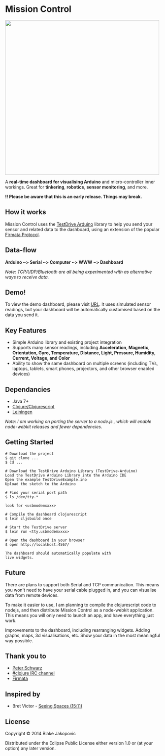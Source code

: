 Mission Control
===
<img src="http://upload.wikimedia.org/wikipedia/commons/thumb/3/3b/Mission_control_center.jpg/640px-Mission_control_center.jpg" width="500" />

A **real-time dashboard for visualising Arduino** and micro-controller inner workings. Great for **tinkering**, **robotics**, **sensor monitoring**, and more.

**!! Please be aware that this is an early release. Things may break.**

## How it works 
Mission Control uses the [TestDrive Arduino](#) library to help you send your sensor and related data to the dashboard, using an extension of the popular [Firmata Protocol](http://firmata.org/wiki/Main_Page).

## Data-flow
**Arduino ~> Serial ~> Computer ~> WWW ~> Dashboard**

*Note: TCP/UDP/Bluetooth are all being experimented with as alternative ways to receive data.* 

## Demo!

To view the demo dashboard, please visit [URL](URL). It uses simulated
sensor readings, but your dashboard will be automatically customised based on the data you send it.

## Key Features

* Simple Arduino library and existing project integration
* Supports many sensor readings, including **Acceleration, Magnetic, Orientation, Gyro, Temperature, Distance, Light, Pressure, Humidity, Current, Voltage, and Color**
* Ability to show the same dashboard on multiple screens (including TVs, laptops, tablets, smart phones, projectors, and other browser enabled devices)


## Dependancies

* Java 7+
* [Clojure/Clojurescript](http://clojure.org/)
* [Leiningen](http://leiningen.org/)

*Note: I am working on porting the server to a node.js , which will enable node-webkit releases and fewer dependencies.*

## Getting Started

```
# Download the project
$ git clone ...
$ cd ...

# Download the TestDrive Arduino Library (TestDrive-Arduino)
Load the TestDrive Arduino Library into the Arduino IDE
Open the example TestDriveExample.ino
Upload the sketch to the Arduino

# Find your serial port path
$ ls /dev/tty.*

look for <usbmodemxxxx>

# Compile the dashboard clojurescript
$ lein cljsbuild once

# Start the TestDrive server
$ lein run <tty.usbmodemxxxx>

# Open the dashboard in your browser
$ open http://localhost:4567/

The dashboard should automatically populate with
live widgets.

```

## Future
There are plans to support both Serial and TCP communication. This means you won't need to have your serial cable plugged in, and you can visualise data from remote devices.

To make it easier to use, I am planning to compile the clojurescript code to nodejs, and then distribute Mission Control as a node-webkit application. This means you will only need to launch an app, and have everything just work.

Improvements to the dashboard, including rearranging widgets. Adding graphs, maps, 3d visualisations, etc. Show your data in the most meaningful way possible.

## Thank you to
* [Peter Schwarz](https://github.com/peterschwarz/)
* [#clojure IRC channel](irc://chat.freenode.net/#clojure)
* [Firmata](http://firmata.org/wiki/Main_Page)

## Inspired by
* Bret Victor - [Seeing Spaces (15:11)](http://vimeo.com/97903574)

## License

Copyright © 2014 Blake Jakopovic

Distributed under the Eclipse Public License either version 1.0 or (at
your option) any later version.